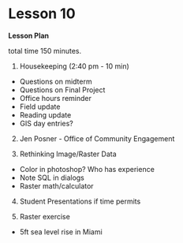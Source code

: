 Lesson 10
========

**Lesson Plan**  

total time 150 minutes. 

1.   Housekeeping (2:40 pm - 10 min)  
   -   Questions on midterm
   -   Questions on Final Project
   -   Office hours reminder
   -   Field update
   -   Reading update
   -   GIS day entries?

2.   Jen Posner - Office of Community Engagement

3.   Rethinking Image/Raster Data
   -   Color in photoshop? Who has experience
   -   Note SQL in dialogs
   -   Raster math/calculator

4.   Student Presentations if time permits
 
5.   Raster exercise
   -   5ft sea level rise in Miami